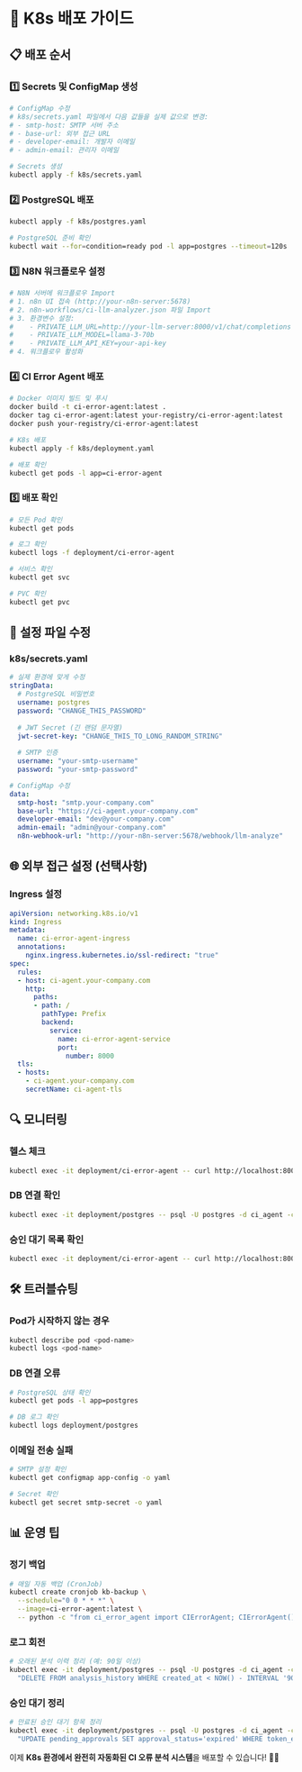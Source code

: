 # 🚀 K8s 배포 가이드

## 📋 배포 순서

### 1️⃣ Secrets 및 ConfigMap 생성

```bash
# ConfigMap 수정
# k8s/secrets.yaml 파일에서 다음 값들을 실제 값으로 변경:
# - smtp-host: SMTP 서버 주소
# - base-url: 외부 접근 URL
# - developer-email: 개발자 이메일
# - admin-email: 관리자 이메일

# Secrets 생성
kubectl apply -f k8s/secrets.yaml
```

### 2️⃣ PostgreSQL 배포

```bash
kubectl apply -f k8s/postgres.yaml

# PostgreSQL 준비 확인
kubectl wait --for=condition=ready pod -l app=postgres --timeout=120s
```

### 3️⃣ N8N 워크플로우 설정

```bash
# N8N 서버에 워크플로우 Import
# 1. n8n UI 접속 (http://your-n8n-server:5678)
# 2. n8n-workflows/ci-llm-analyzer.json 파일 Import
# 3. 환경변수 설정:
#    - PRIVATE_LLM_URL=http://your-llm-server:8000/v1/chat/completions
#    - PRIVATE_LLM_MODEL=llama-3-70b
#    - PRIVATE_LLM_API_KEY=your-api-key
# 4. 워크플로우 활성화
```

### 4️⃣ CI Error Agent 배포

```bash
# Docker 이미지 빌드 및 푸시
docker build -t ci-error-agent:latest .
docker tag ci-error-agent:latest your-registry/ci-error-agent:latest
docker push your-registry/ci-error-agent:latest

# K8s 배포
kubectl apply -f k8s/deployment.yaml

# 배포 확인
kubectl get pods -l app=ci-error-agent
```

### 5️⃣ 배포 확인

```bash
# 모든 Pod 확인
kubectl get pods

# 로그 확인
kubectl logs -f deployment/ci-error-agent

# 서비스 확인
kubectl get svc

# PVC 확인
kubectl get pvc
```

## 🔧 설정 파일 수정

### k8s/secrets.yaml
```yaml
# 실제 환경에 맞게 수정
stringData:
  # PostgreSQL 비밀번호
  username: postgres
  password: "CHANGE_THIS_PASSWORD"
  
  # JWT Secret (긴 랜덤 문자열)
  jwt-secret-key: "CHANGE_THIS_TO_LONG_RANDOM_STRING"
  
  # SMTP 인증
  username: "your-smtp-username"
  password: "your-smtp-password"

# ConfigMap 수정
data:
  smtp-host: "smtp.your-company.com"
  base-url: "https://ci-agent.your-company.com"
  developer-email: "dev@your-company.com"
  admin-email: "admin@your-company.com"
  n8n-webhook-url: "http://your-n8n-server:5678/webhook/llm-analyze"
```


## 🌐 외부 접근 설정 (선택사항)

### Ingress 설정
```yaml
apiVersion: networking.k8s.io/v1
kind: Ingress
metadata:
  name: ci-error-agent-ingress
  annotations:
    nginx.ingress.kubernetes.io/ssl-redirect: "true"
spec:
  rules:
  - host: ci-agent.your-company.com
    http:
      paths:
      - path: /
        pathType: Prefix
        backend:
          service:
            name: ci-error-agent-service
            port:
              number: 8000
  tls:
  - hosts:
    - ci-agent.your-company.com
    secretName: ci-agent-tls
```

## 🔍 모니터링

### 헬스 체크
```bash
kubectl exec -it deployment/ci-error-agent -- curl http://localhost:8000/health
```

### DB 연결 확인
```bash
kubectl exec -it deployment/postgres -- psql -U postgres -d ci_agent -c "SELECT COUNT(*) FROM knowledge_base;"
```

### 승인 대기 목록 확인
```bash
kubectl exec -it deployment/ci-error-agent -- curl http://localhost:8000/pending/list
```

## 🛠️ 트러블슈팅

### Pod가 시작하지 않는 경우
```bash
kubectl describe pod <pod-name>
kubectl logs <pod-name>
```

### DB 연결 오류
```bash
# PostgreSQL 상태 확인
kubectl get pods -l app=postgres

# DB 로그 확인
kubectl logs deployment/postgres
```

### 이메일 전송 실패
```bash
# SMTP 설정 확인
kubectl get configmap app-config -o yaml

# Secret 확인
kubectl get secret smtp-secret -o yaml
```

## 📊 운영 팁

### 정기 백업
```bash
# 매일 자동 백업 (CronJob)
kubectl create cronjob kb-backup \
  --schedule="0 0 * * *" \
  --image=ci-error-agent:latest \
  -- python -c "from ci_error_agent import CIErrorAgent; CIErrorAgent().export_kb('/app/data/backup.json')"
```

### 로그 회전
```bash
# 오래된 분석 이력 정리 (예: 90일 이상)
kubectl exec -it deployment/postgres -- psql -U postgres -d ci_agent -c \
  "DELETE FROM analysis_history WHERE created_at < NOW() - INTERVAL '90 days';"
```

### 승인 대기 정리
```bash
# 만료된 승인 대기 항목 정리
kubectl exec -it deployment/postgres -- psql -U postgres -d ci_agent -c \
  "UPDATE pending_approvals SET approval_status='expired' WHERE token_expires_at < NOW() AND approval_status='pending';"
```

이제 **K8s 환경에서 완전히 자동화된 CI 오류 분석 시스템**을 배포할 수 있습니다! 🚗✨

